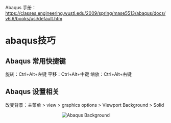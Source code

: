 Abaqus 手册：https://classes.engineering.wustl.edu/2009/spring/mase5513/abaqus/docs/v6.6/books/usi/default.htm
# abaqus技巧

## Abaqus 常用快捷键
旋转：Ctrl+Alt+左键
平移：Ctrl+Alt+中键
缩放：Ctrl+Alt+右键

## Abaqus 设置相关
改变背景：主菜单 > view > graphics options > Viewport Background > Solid
<div align=center>

![Abaqus Background](https://github.com/youshenfan/abaqus-/blob/master/pics/abaqus-background.PNG)
</div>
